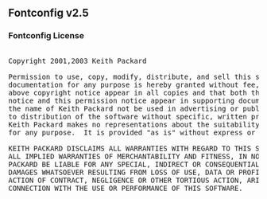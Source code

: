 ## Fontconfig v2.5

### Fontconfig License
<pre>

Copyright 2001,2003 Keith Packard

Permission to use, copy, modify, distribute, and sell this software and its
documentation for any purpose is hereby granted without fee, provided that the
above copyright notice appear in all copies and that both that copyright
notice and this permission notice appear in supporting documentation, and that
the name of Keith Packard not be used in advertising or publicity pertaining
to distribution of the software without specific, written prior permission.
Keith Packard makes no representations about the suitability of this software
for any purpose.  It is provided "as is" without express or implied warranty.

KEITH PACKARD DISCLAIMS ALL WARRANTIES WITH REGARD TO THIS SOFTWARE, INCLUDING
ALL IMPLIED WARRANTIES OF MERCHANTABILITY AND FITNESS, IN NO EVENT SHALL KEITH
PACKARD BE LIABLE FOR ANY SPECIAL, INDIRECT OR CONSEQUENTIAL DAMAGES OR ANY
DAMAGES WHATSOEVER RESULTING FROM LOSS OF USE, DATA OR PROFITS, WHETHER IN AN
ACTION OF CONTRACT, NEGLIGENCE OR OTHER TORTIOUS ACTION, ARISING OUT OF OR IN
CONNECTION WITH THE USE OR PERFORMANCE OF THIS SOFTWARE.

</pre>
